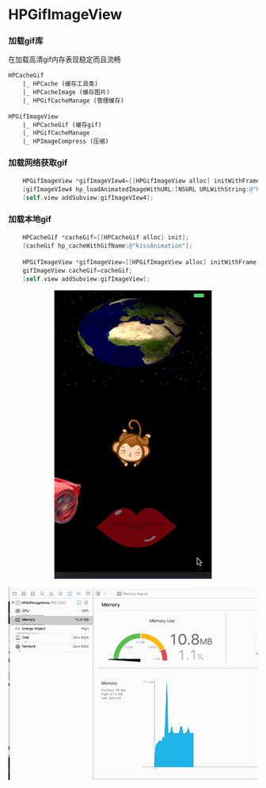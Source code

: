 # HPGifImageView

### 加载gif库

在加载高清gif内存表现稳定而且流畅

```
HPCacheGif
	|_ HPCache (缓存工具类)
	|_ HPCacheImage (缓存图片)
	|_ HPGifCacheManage (管理缓存)

HPGifImageView
	|_ HPCacheGif (缓存gif)
	|_ HPGifCacheManage
	|_ HPImageCompress (压缩)

```

### 加载网络获取gif

```objective-c
    HPGifImageView *gifImageVIew4=[[HPGifImageView alloc] initWithFrame:CGRectMake(0, 0, SCREEN_WIDTH, 200)];
    [gifImageVIew4 hp_loadAnimatedImageWithURL:[NSURL URLWithString:@"https://upload.wikimedia.org/wikipedia/commons/2/2c/Rotating_earth_%28large%29.gif"] defaultImage:nil];
    [self.view addSubview:gifImageVIew4];

```
### 加载本地gif

```objective-c
    HPCacheGif *cacheGif=[[HPCacheGif alloc] init];
    [cacheGif hp_cacheWithGifName:@"kissAnimation"];
    
    HPGifImageView *gifImageView=[[HPGifImageView alloc] initWithFrame:CGRectMake(0, 0, SCREEN_WIDTH, SCREEN_HEIGHT)];
    gifImageView.cacheGif=cacheGif;
    [self.view addSubview:gifImageView];

```

<p align="center" >
  <img src="https://github.com/lanhaiyang/HPGifImageView/blob/master/README/Result.gif" alt="效果" title="效果">
</p>

<p align="center" >
  <img src="https://github.com/lanhaiyang/HPGifImageView/blob/master/README/Memory.gif" alt="内存" title="内存">
</p>